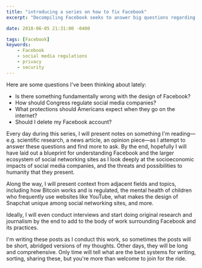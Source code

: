 ```yaml
---
title: "introducing a series on how to fix Facebook"
excerpt: "Decompiling Facebook seeks to answer big questions regarding the regulation of social media companies, Facebook being chief among them."

date: 2018-06-05 21:31:00 -0400

tags: [Facebook]
keywords:
    - Facebook
    - social media regulations
    - privacy
    - security
---
```


Here are some questions I've been thinking about lately:
- Is there something fundamentally wrong with the design of Facebook?
- How should Congress regulate social media companies?
- What protections should Americans expect when they go on the internet?
- Should I delete my Facebook account?

Every day during this series, I will present notes on something I'm reading—e.g. scientific research, a news article, an opinion piece—as I attempt to answer these questions and find more to ask. By the end, hopefully I will have laid out a blueprint for understanding Facebook and the larger ecosystem of social networking sites as I look deeply at the socioeconomic impacts of social media companies, and the threats and possibilities to humanity that they present.

Along the way, I will present context from adjacent fields and topics, including how Bitcoin works and is regulated, the mental health of children who frequently use websites like YouTube, what makes the design of Snapchat unique among social networking sites, and more.

Ideally, I will even conduct interviews and start doing original research and journalism by the end to add to the body of work surrounding Facebook and its practices.

I'm writing these posts as I conduct this work, so sometimes the posts will be short, abridged versions of my thoughts. Other days, they will be long and comprehensive. Only time will tell what are the best systems for writing, sorting, sharing these, but you're more than welcome to join for the ride.